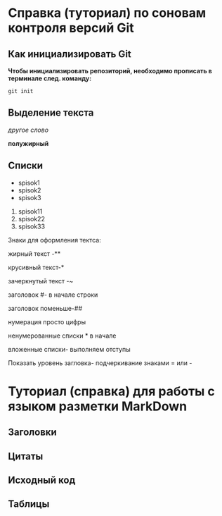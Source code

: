 # Справка (туториал) по соновам контроля версий Git
## Как инициализировать Git


**Чтобы инициализировать репозиторий, необходимо прописать в терминале след. команду:**

```
git init
```
## Выделение текста 
*другое слово*

**полужирный**

## Списки

* spisok1
* spisok2
* spisok3

1. spisok11
2. spisok22
3. spisok33

Знаки для оформления тектса:

жирный текст -**

крусивный текст-*

зачеркнутый текст -~

заголовок #- в начале строки

заголовок поменьше-##

нумерация просто цифры

ненумерованные списки * в начале

вложенные списки- выполняем отступы

Показать уровень загловка- подчеркивание знаками = или -



# Туториал (справка) для работы с языком  разметки MarkDown



## Заголовки








## Цитаты









## Исходный код








## Таблицы




